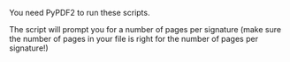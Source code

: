 You need PyPDF2 to run these scripts.

The script will prompt you for a number of pages per signature (make sure the number of pages in your file is right for the number of pages per signature!)